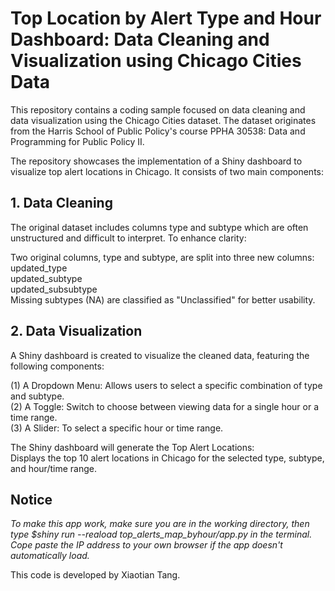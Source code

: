 # Top Location by Alert Type and Hour Dashboard: Data Cleaning and Visualization using Chicago Cities Data
This repository contains a coding sample focused on data cleaning and data visualization using the Chicago Cities dataset. The dataset originates from the Harris School of Public Policy's course PPHA 30538: Data and Programming for Public Policy II.

The repository showcases the implementation of a Shiny dashboard to visualize top alert locations in Chicago. It consists of two main components:

## 1. Data Cleaning

The original dataset includes columns type and subtype which are often unstructured and difficult to interpret. To enhance clarity:

Two original columns, type and subtype, are split into three new columns:   
  updated_type   
  updated_subtype   
  updated_subsubtype   
Missing subtypes (NA) are classified as "Unclassified" for better usability.   

## 2. Data Visualization

A Shiny dashboard is created to visualize the cleaned data, featuring the following components:

(1) A Dropdown Menu: Allows users to select a specific combination of type and subtype.   
(2) A Toggle: Switch to choose between viewing data for a single hour or a time range.   
(3) A Slider: To select a specific hour or time range.   

The Shiny dashboard will generate the Top Alert Locations:   
Displays the top 10 alert locations in Chicago for the selected type, subtype, and hour/time range.

## Notice
*To make this app work, make sure you are in the working directory, then type $shiny run --reaload top_alerts_map_byhour/app.py in the terminal. Cope paste the IP address to your own browser if the app doesn't automatically load.*



This code is developed by Xiaotian Tang. 






